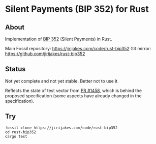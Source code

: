 # Silent Payments (BIP 352) for Rust

## About

Implementation of [BIP 352](https://github.com/bitcoin/bips/pull/1458) (Silent Payments) in Rust.

Main Fossil repository: https://jirijakes.com/code/rust-bip352
Git mirror: https://github.com/jirijakes/rust-bip352

## Status

Not yet complete and not yet stable. Better not to use it.

Reflects the state of test vector from [PR #1458](https://github.com/bitcoin/bips/pull/1458), which is
behind the proposed specification (some aspects have already changed in the specification).

## Try

```
fossil clone https://jirijakes.com/code/rust-bip352
cd rust-bip352
cargo test
```
